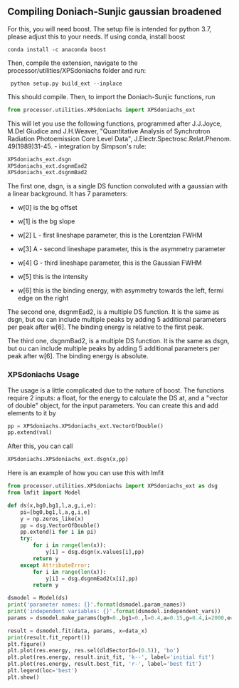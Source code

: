 ## Compiling Doniach-Sunjic gaussian broadened

For this, you will need boost. The setup file is intended for python 3.7, please adjust this to your needs.
If using conda, install boost
```
conda install -c anaconda boost
```
Then, compile the extension, navigate to the processor/utilities/XPSdoniachs folder and run:
```
 python setup.py build_ext --inplace
```
This should compile. Then, to import the Doniach-Sunjic functions, run
```python
from processor.utilities.XPSdoniachs import XPSdoniachs_ext
```
This will let you use the following functions, programmed after J.J.Joyce, M.Del Giudice and J.H.Weaver,
"Quantitative Analysis of Synchrotron Radiation Photoemission Core Level Data",
J.Electr.Spectrosc.Relat.Phenom. 49(1989)31-45. - integration by Simpson's rule:
```python
XPSdoniachs_ext.dsgn
XPSdoniachs_ext.dsgnmEad2
XPSdoniachs_ext.dsgnmBad2
```
The first one, dsgn, is a single DS function convoluted with a gaussian with a linear background. It has 7 parameters:
- w[0] is the bg offset
- w[1] is the bg slope

- w[2] L - first lineshape parameter, this is the Lorentzian FWHM
- w[3] A - second lineshape parameter, this is the asymmetry parameter
- w[4] G - third lineshape parameter, this is the Gaussian FWHM

- w[5] this is the intensity
- w[6] this is the binding energy, with asymmetry towards the left, fermi edge on the right

The second one, dsgnmEad2, is a multiple DS function. It is the same as dsgn, but ou can include multiple peaks
by adding 5 additional parameters per peak after w[6]. The binding energy is relative to the first peak.

The third one, dsgnmBad2, is a multiple DS function. It is the same as dsgn, but ou can include multiple peaks
by adding 5 additional parameters per peak after w[6]. The binding energy is absolute.

### XPSdoniachs Usage

The usage is a little complicated due to the nature of boost. The functions require 2 inputs: a float, for the energy
to calculate the DS at, and a "vector of double" object, for the input parameters. You can create this and add elements
to it by
```python
pp = XPSdoniachs.XPSdoniachs_ext.VectorOfDouble()
pp.extend(val)
```
After this, you can call
```python
XPSdoniachs.XPSdoniachs_ext.dsgn(x,pp)
```

Here is an example of how you can use this with lmfit
```python
from processor.utilities.XPSdoniachs import XPSdoniachs_ext as dsg
from lmfit import Model

def ds(x,bg0,bg1,l,a,g,i,e):
    pi=[bg0,bg1,l,a,g,i,e]
    y = np.zeros_like(x)
    pp = dsg.VectorOfDouble()
    pp.extend(i for i in pi)
    try:
        for i in range(len(x)):
            y[i] = dsg.dsgn(x.values[i],pp)
        return y
    except AttributeError:
        for i in range(len(x)):
            y[i] = dsg.dsgnmEad2(x[i],pp)
        return y

dsmodel = Model(ds)
print('parameter names: {}'.format(dsmodel.param_names))
print('independent variables: {}'.format(dsmodel.independent_vars))
params = dsmodel.make_params(bg0=0.,bg1=0.,l=0.4,a=0.15,g=0.4,i=2000,e=-284.4)

result = dsmodel.fit(data, params, x=data_x)
print(result.fit_report())
plt.figure()
plt.plot(res.energy, res.sel(dldSectorId=(0.5)), 'bo')
plt.plot(res.energy, result.init_fit, 'k--', label='initial fit')
plt.plot(res.energy, result.best_fit, 'r-', label='best fit')
plt.legend(loc='best')
plt.show()
```